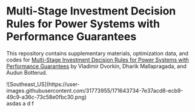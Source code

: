 # Multi-Stage Investment Decision Rules for Power Systems with Performance Guarantees

This repository contains supplementary materials, optimization data, and codes for [Multi-Stage Investment Decision Rules for Power Systems with Performance Guarantees](arxiv.org) by Vladimir Dvorkin, Dharik Mallapragada, and Audun Botterud. 



<div style="float: right">
    ![Southeast_US](https://user-images.githubusercontent.com/31773955/171643734-7e37acd8-ecb9-49c9-a36c-73c58e0fbc30.png)
</div>

asdas a d f


